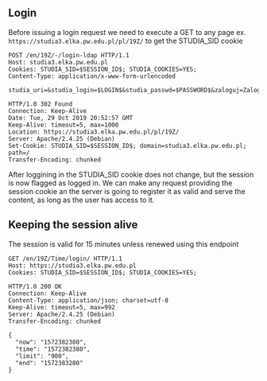 ## Login
Before issuing a login request we need to execute a GET to any page ex. `https://studia3.elka.pw.edu.pl/pl/19Z/` to get the STUDIA_SID cookie
```http
POST /en/19Z/-/login-ldap HTTP/1.1
Host: studia3.elka.pw.edu.pl
Cookies: STUDIA_SID=$SESSION_ID$; STUDIA_COOKIES=YES;
Content-Type: application/x-www-form-urlencoded

studia_uri=&studia_login=$LOGIN$&studia_passwd=$PASSWORD$&zaloguj=Zaloguj
```
```http
HTTP/1.0 302 Found
Connection: Keep-Alive
Date: Tue, 29 Oct 2019 20:52:57 GMT
Keep-Alive: timeout=5, max=1000
Location: https://studia3.elka.pw.edu.pl/pl/19Z/
Server: Apache/2.4.25 (Debian)
Set-Cookie: STUDIA_SID=$SESSION_ID$; domain=studia3.elka.pw.edu.pl; path=/
Transfer-Encoding: chunked
```

After loggining in the STUDIA_SID cookie does not change, but the session is now flagged as logged in. We can make any request providing the session cookie an the server is going to register it as valid and serve the content, as long as the user has access to it. 

## Keeping the session alive
The session is valid for 15 minutes unless renewed using this endpoint
```http
GET /en/19Z/Time/login/ HTTP/1.1
Host: https://studia3.elka.pw.edu.pl
Cookies: STUDIA_SID=$SESSION_ID$; STUDIA_COOKIES=YES;
```

```http
HTTP/1.0 200 OK
Connection: Keep-Alive
Content-Type: application/json; charset=utf-8
Keep-Alive: timeout=5, max=992
Server: Apache/2.4.25 (Debian)
Transfer-Encoding: chunked

{
  "now": "1572382380",
  "time": "1572382380",
  "limit": "900",
  "end": "1572383280"
}

```
